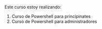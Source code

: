 Este curso estoy realizando:

1.	Curso de Powershell para principinates
2.	Curso de Powershell para administradores	
